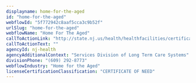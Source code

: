 ```yaml
---
displayname: home-for-the-aged
id: "home-for-the-aged"
webflowId: "5f772942c8aaf5cca3c9b52f"
urlSlug: "home-for-the-aged"
webflowName: "Home For The Aged"
callToActionLink: "http://state.nj.us/health/healthfacilities/certification-licensing/index.shtml"
callToActionText: ""
agencyId: nj-health
agencyAdditionalContext: "Services Division of Long Term Care Systems"
divisionPhone: "(609) 292-8773"
webflowIndustry: "Home for the Aged"
licenseCertificationClassification: "CERTIFICATE OF NEED"
---
```

